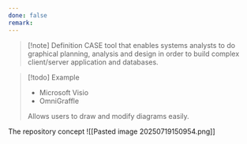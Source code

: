 ```yaml
---
done: false
remark:
---
```


>[!note] Definition
>CASE tool that enables systems analysts to do graphical planning, analysis and design in order to build complex client/server application and databases.

>[!todo] Example
>- Microsoft Visio
>- OmniGraffle
>
>Allows users to draw and modify diagrams easily.

The repository concept 
![[Pasted image 20250719150954.png]]


